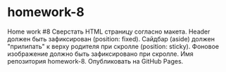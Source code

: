 # homework-8
Home work #8
Сверстать HTML страницу согласно макета.
Header должен быть зафиксирован (position: fixed).
Сайдбар (aside) должен "прилипать" к верху родителя при скролле (position: sticky).
Фоновое изображение должно быть зафиксировано при скролле.
Имя репозитория homework-8. Опубликовать на GitHub Pages.
